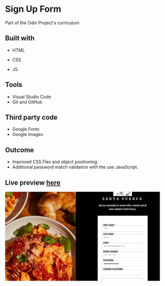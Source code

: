 # Sign Up Form
Part of the Odin Project's curriculum

## Built with
- HTML
* CSS
+ JS

## Tools
- Visual Studio Code
- Git and GitHub

## Third party code
- Google Fonts
- Google Images

## Outcome
 - Improved CSS Flex and object positioning.
 - Additional password match validation with the use JavaScript.


## Live preview [here](https://bonemuffin.github.io/PROJECT.Sign-Up-formOdin/signUpIndex.html)
![](./Media/page-preview.png)

